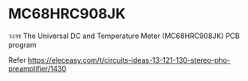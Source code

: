 # MC68HRC908JK
วงจร The  Universal  DC and Temperature Meter (MC68HRC908JK) PCB program

Refer https://eleceasy.com/t/circuits-ideas-13-121-130-stereo-pho-preamplifier/1430
